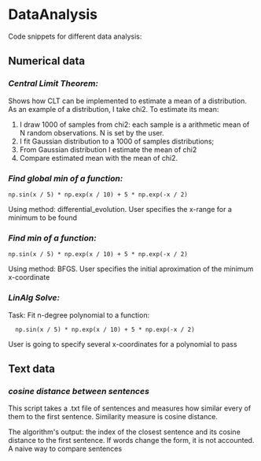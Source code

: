 # DataAnalysis

Code snippets for different data analysis:
## Numerical data

### _**Central Limit Theorem:**_

Shows how CLT can be implemented to estimate a mean of a distribution. As an example of a distribution, I take chi2.
To estimate its mean:
1. I draw 1000 of samples from chi2: each sample is a arithmetic mean of N random observations. N is set by the user.
2. I fit Gaussian distribution to a 1000 of samples distributions;
3. From Gaussian distribution I estimate the mean of chi2
4. Compare estimated mean with the mean of chi2.


### _**Find global min of a function:**_

    np.sin(x / 5) * np.exp(x / 10) + 5 * np.exp(-x / 2)
Using method: differential_evolution.
User specifies the x-range for a minimum to be found


### _**Find min of a function:**_

    np.sin(x / 5) * np.exp(x / 10) + 5 * np.exp(-x / 2)
Using method: BFGS.
User specifies the initial aproximation of the minimum x-coordinate


### _**LinAlg Solve:**_

Task: Fit n-degree polynomial to a function:

      np.sin(x / 5) * np.exp(x / 10) + 5 * np.exp(-x / 2)
User is going to specify several x-coordinates for a polynomial to pass

## Text data
### _**cosine distance between sentences**_
This script takes a .txt file of sentences and measures how similar every of them to the first sentence.
Similarity measure is cosine distance.

The algorithm's output: the index of the closest sentence and its cosine distance to the first sentence.
If words change the form, it is not accounted. A naive way to compare sentences

